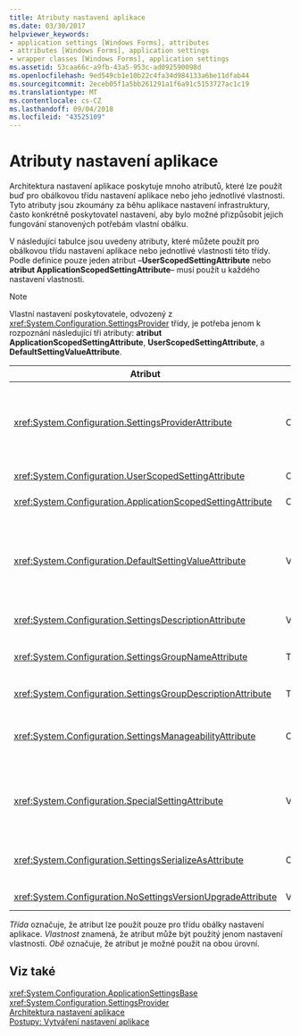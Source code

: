 ```yaml
---
title: Atributy nastavení aplikace
ms.date: 03/30/2017
helpviewer_keywords:
- application settings [Windows Forms], attributes
- attributes [Windows Forms], application settings
- wrapper classes [Windows Forms], application settings
ms.assetid: 53caa66c-a9fb-43a5-953c-ad092590098d
ms.openlocfilehash: 9ed549cb1e10b22c4fa34d984133a6be11dfab44
ms.sourcegitcommit: 2eceb05f1a5bb261291a1f6a91c5153727ac1c19
ms.translationtype: MT
ms.contentlocale: cs-CZ
ms.lasthandoff: 09/04/2018
ms.locfileid: "43525109"
---
```

# <a name="application-settings-attributes"></a>Atributy nastavení aplikace
Architektura nastavení aplikace poskytuje mnoho atributů, které lze použít buď pro obálkovou třídu nastavení aplikace nebo jeho jednotlivé vlastnosti. Tyto atributy jsou zkoumány za běhu aplikace nastavení infrastruktury, často konkrétně poskytovatel nastavení, aby bylo možné přizpůsobit jejich fungování stanovených potřebám vlastní obálku.  
  
 V následující tabulce jsou uvedeny atributy, které můžete použít pro obálkovou třídu nastavení aplikace nebo jednotlivé vlastnosti této třídy. Podle definice pouze jeden atribut –**UserScopedSettingAttribute** nebo **atribut ApplicationScopedSettingAttribute**– musí použít u každého nastavení vlastnosti.  
  
> [!NOTE]
>  Vlastní nastavení poskytovatele, odvozený z <xref:System.Configuration.SettingsProvider> třídy, je potřeba jenom k rozpoznání následující tři atributy: **atribut ApplicationScopedSettingAttribute**, **UserScopedSettingAttribute**, a **DefaultSettingValueAttribute**.  
  
|Atribut|Cíl|Popis|  
|---------------|------------|-----------------|  
|<xref:System.Configuration.SettingsProviderAttribute>|Obojí|Určuje krátký název nastavení zprostředkovatele má být použit pro trvalost.<br /><br /> Pokud tento atribut není zadán, výchozí zprostředkovatel <xref:System.Configuration.LocalFileSettingsProvider>, předpokládá se.|  
|<xref:System.Configuration.UserScopedSettingAttribute>|Obojí|Definuje vlastnost jako nastavení rozsahu uživatele aplikace.|  
|<xref:System.Configuration.ApplicationScopedSettingAttribute>|Obojí|Definuje vlastnost jako nastavení aplikace s rozsahem aplikace.|  
|<xref:System.Configuration.DefaultSettingValueAttribute>|Vlastnost|Určuje řetězec, který lze deserializovat zprostředkovatelem do pevně zakódované výchozí hodnoty pro tuto vlastnost.<br /><br /> <xref:System.Configuration.LocalFileSettingsProvider> Nevyžaduje, aby tento atribut a přepíše libovolnou hodnotu, pokud tento atribut dojde-li hodnotu již trvale uložena.|  
|<xref:System.Configuration.SettingsDescriptionAttribute>|Vlastnost|Poskytuje popisný testu pro individuální nastavení, primárně používá za běhu a návrhových nástrojů.|  
|<xref:System.Configuration.SettingsGroupNameAttribute>|Třída|Poskytuje explicitní název pro skupinu nastavení. Pokud tento atribut chybí, <xref:System.Configuration.ApplicationSettingsBase> používá název obálkové třídy.|  
|<xref:System.Configuration.SettingsGroupDescriptionAttribute>|Třída|Poskytuje popisný testu pro skupinu nastavení, který se primárně používá za běhu a návrhových nástrojů.|  
|<xref:System.Configuration.SettingsManageabilityAttribute>|Obojí|Určuje nula nebo více možností správy služeb, které by měla být k dispozici nastavení skupiny nebo vlastnost. Dostupné služby jsou popsané <xref:System.Configuration.SettingsManageability> výčtu.|  
|<xref:System.Configuration.SpecialSettingAttribute>|Vlastnost|Označuje, že nastavení patří do speciální, předdefinované kategorie, jako je například připojovací řetězec, která navrhuje, speciální zpracování nastavení poskytovatele. Předdefinované kategorie pro tento atribut jsou definovány <xref:System.Configuration.SpecialSetting> výčtu.|  
|<xref:System.Configuration.SettingsSerializeAsAttribute>|Obojí|Určuje upřednostňovaný serializace mechanismus pro nastavení skupina nebo vlastnost. Mechanismus serializace k dispozici jsou definovány <xref:System.Configuration.SettingsSerializeAs> výčtu.|  
|<xref:System.Configuration.NoSettingsVersionUpgradeAttribute>|Vlastnost|Určuje, že poskytovatel nastavení zakažte všechny funkce upgradu aplikace pro vlastnost označené.|  
  
 *Třída* označuje, že atribut lze použít pouze pro třídu obálky nastavení aplikace. *Vlastnost* znamená, že atribut může být použitý jenom nastavení vlastnosti. *Obě* označuje, že atribut je možné použít na obou úrovní.  
  
## <a name="see-also"></a>Viz také  
 <xref:System.Configuration.ApplicationSettingsBase>  
 <xref:System.Configuration.SettingsProvider>  
 [Architektura nastavení aplikace](../../../../docs/framework/winforms/advanced/application-settings-architecture.md)  
 [Postupy: Vytváření nastavení aplikace](https://msdn.microsoft.com/library/53b3af80-1c02-4e35-99c6-787663148945)
